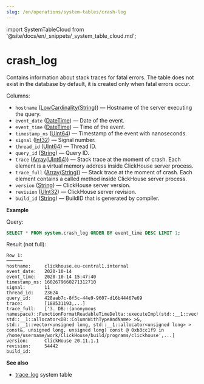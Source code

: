 ```yaml
---
slug: /en/operations/system-tables/crash-log
---
```

import SystemTableCloud from '@site/docs/en/_snippets/_system_table_cloud.md';

# crash_log

<SystemTableCloud/>

Contains information about stack traces for fatal errors. The table does not exist in the database by default, it is created only when fatal errors occur.

Columns:

- `hostname` ([LowCardinality(String)](../../sql-reference/data-types/string.md)) — Hostname of the server executing the query.
- `event_date` ([DateTime](../../sql-reference/data-types/datetime.md)) — Date of the event.
- `event_time` ([DateTime](../../sql-reference/data-types/datetime.md)) — Time of the event.
- `timestamp_ns` ([UInt64](../../sql-reference/data-types/int-uint.md)) — Timestamp of the event with nanoseconds.
- `signal` ([Int32](../../sql-reference/data-types/int-uint.md)) — Signal number.
- `thread_id` ([UInt64](../../sql-reference/data-types/int-uint.md)) — Thread ID.
- `query_id` ([String](../../sql-reference/data-types/string.md)) — Query ID.
- `trace` ([Array](../../sql-reference/data-types/array.md)([UInt64](../../sql-reference/data-types/int-uint.md))) — Stack trace at the moment of crash. Each element is a virtual memory address inside ClickHouse server process.
- `trace_full` ([Array](../../sql-reference/data-types/array.md)([String](../../sql-reference/data-types/string.md))) — Stack trace at the moment of crash. Each element contains a called method inside ClickHouse server process.
- `version` ([String](../../sql-reference/data-types/string.md)) — ClickHouse server version.
- `revision` ([UInt32](../../sql-reference/data-types/int-uint.md)) — ClickHouse server revision.
- `build_id` ([String](../../sql-reference/data-types/string.md)) — BuildID that is generated by compiler.

**Example**

Query:

``` sql
SELECT * FROM system.crash_log ORDER BY event_time DESC LIMIT 1;
```

Result (not full):

``` text
Row 1:
──────
hostname:     clickhouse.eu-central1.internal
event_date:   2020-10-14
event_time:   2020-10-14 15:47:40
timestamp_ns: 1602679660271312710
signal:       11
thread_id:    23624
query_id:     428aab7c-8f5c-44e9-9607-d16b44467e69
trace:        [188531193,...]
trace_full:   ['3. DB::(anonymous namespace)::FunctionFormatReadableTimeDelta::executeImpl(std::__1::vector<DB::ColumnWithTypeAndName, std::__1::allocator<DB::ColumnWithTypeAndName> >&, std::__1::vector<unsigned long, std::__1::allocator<unsigned long> > const&, unsigned long, unsigned long) const @ 0xb3cc1f9 in /home/username/work/ClickHouse/build/programs/clickhouse',...]
version:      ClickHouse 20.11.1.1
revision:     54442
build_id:
```

**See also**
- [trace_log](../../operations/system-tables/trace_log.md) system table
